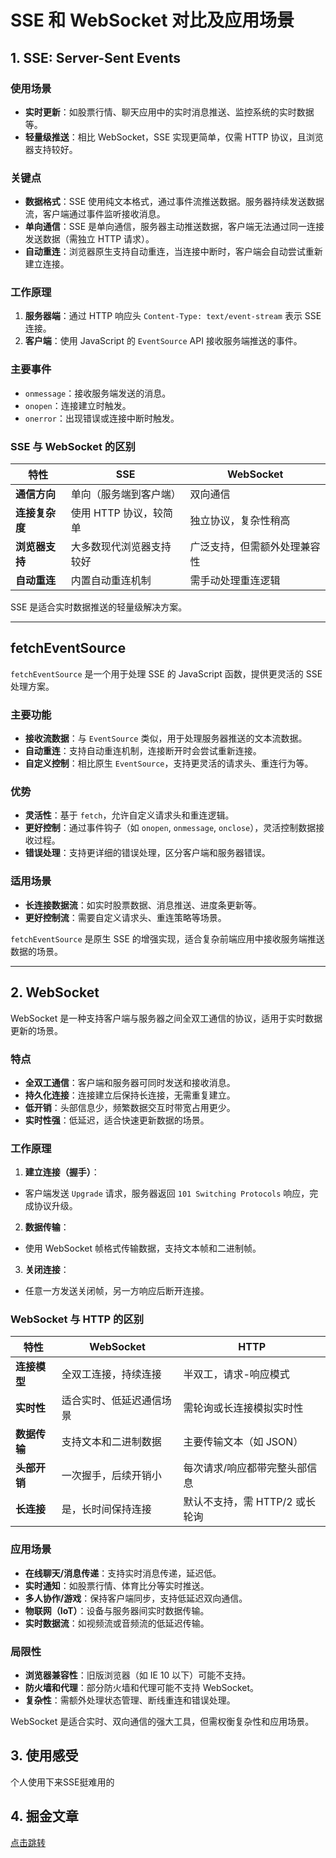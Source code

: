 # SSE 和 WebSocket 对比及应用场景

## 1. SSE: Server-Sent Events

### 使用场景
- **实时更新**：如股票行情、聊天应用中的实时消息推送、监控系统的实时数据等。
- **轻量级推送**：相比 WebSocket，SSE 实现更简单，仅需 HTTP 协议，且浏览器支持较好。

### 关键点
- **数据格式**：SSE 使用纯文本格式，通过事件流推送数据。服务器持续发送数据流，客户端通过事件监听接收消息。
- **单向通信**：SSE 是单向通信，服务器主动推送数据，客户端无法通过同一连接发送数据（需独立 HTTP 请求）。
- **自动重连**：浏览器原生支持自动重连，当连接中断时，客户端会自动尝试重新建立连接。

### 工作原理
1. **服务器端**：通过 HTTP 响应头 `Content-Type: text/event-stream` 表示 SSE 连接。
2. **客户端**：使用 JavaScript 的 `EventSource` API 接收服务端推送的事件。

### 主要事件
- `onmessage`：接收服务端发送的消息。
- `onopen`：连接建立时触发。
- `onerror`：出现错误或连接中断时触发。

### SSE 与 WebSocket 的区别
| 特性           | SSE                          | WebSocket                     |
|----------------|------------------------------|--------------------------------|
| **通信方向**   | 单向（服务端到客户端）       | 双向通信                      |
| **连接复杂度** | 使用 HTTP 协议，较简单       | 独立协议，复杂性稍高          |
| **浏览器支持** | 大多数现代浏览器支持较好     | 广泛支持，但需额外处理兼容性  |
| **自动重连**   | 内置自动重连机制             | 需手动处理重连逻辑            |

SSE 是适合实时数据推送的轻量级解决方案。

---

## fetchEventSource

`fetchEventSource` 是一个用于处理 SSE 的 JavaScript 函数，提供更灵活的 SSE 处理方案。

### 主要功能
- **接收流数据**：与 `EventSource` 类似，用于处理服务器推送的文本流数据。
- **自动重连**：支持自动重连机制，连接断开时会尝试重新连接。
- **自定义控制**：相比原生 `EventSource`，支持更灵活的请求头、重连行为等。

### 优势
- **灵活性**：基于 `fetch`，允许自定义请求头和重连逻辑。
- **更好控制**：通过事件钩子（如 `onopen`, `onmessage`, `onclose`），灵活控制数据接收过程。
- **错误处理**：支持更详细的错误处理，区分客户端和服务器错误。

### 适用场景
- **长连接数据流**：如实时股票数据、消息推送、进度条更新等。
- **更好控制流**：需要自定义请求头、重连策略等场景。

`fetchEventSource` 是原生 SSE 的增强实现，适合复杂前端应用中接收服务端推送数据的场景。

---

## 2. WebSocket

WebSocket 是一种支持客户端与服务器之间全双工通信的协议，适用于实时数据更新的场景。

### 特点
- **全双工通信**：客户端和服务器可同时发送和接收消息。
- **持久化连接**：连接建立后保持长连接，无需重复建立。
- **低开销**：头部信息少，频繁数据交互时带宽占用更少。
- **实时性强**：低延迟，适合快速更新数据的场景。

### 工作原理
1. **建立连接（握手）**：
  - 客户端发送 `Upgrade` 请求，服务器返回 `101 Switching Protocols` 响应，完成协议升级。
2. **数据传输**：
  - 使用 WebSocket 帧格式传输数据，支持文本帧和二进制帧。
3. **关闭连接**：
  - 任意一方发送关闭帧，另一方响应后断开连接。

### WebSocket 与 HTTP 的区别
| 特性           | WebSocket                     | HTTP                          |
|----------------|-------------------------------|-------------------------------|
| **连接模型**   | 全双工连接，持续连接          | 半双工，请求-响应模式         |
| **实时性**     | 适合实时、低延迟通信场景      | 需轮询或长连接模拟实时性      |
| **数据传输**   | 支持文本和二进制数据          | 主要传输文本（如 JSON）       |
| **头部开销**   | 一次握手，后续开销小          | 每次请求/响应都带完整头部信息 |
| **长连接**     | 是，长时间保持连接            | 默认不支持，需 HTTP/2 或长轮询|

### 应用场景
- **在线聊天/消息传递**：支持实时消息传递，延迟低。
- **实时通知**：如股票行情、体育比分等实时推送。
- **多人协作/游戏**：保持客户端同步，支持低延迟双向通信。
- **物联网（IoT）**：设备与服务器间实时数据传输。
- **实时数据流**：如视频流或音频流的低延迟传输。

### 局限性
- **浏览器兼容性**：旧版浏览器（如 IE 10 以下）可能不支持。
- **防火墙和代理**：部分防火墙和代理可能不支持 WebSocket。
- **复杂性**：需额外处理状态管理、断线重连和错误处理。

WebSocket 是适合实时、双向通信的强大工具，但需权衡复杂性和应用场景。

## 3. 使用感受
个人使用下来SSE挺难用的

## 4. 掘金文章
[点击跳转](https://juejin.cn/post/7415914052457398284?searchId=20250420222125E439F9C78453270ED1BB)
<GiscusComment />